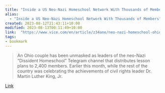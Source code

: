 ```yaml
---
title: "Inside a US Neo-Nazi Homeschool Network With Thousands of Members"
alias:
  - "Inside a US Neo-Nazi Homeschool Network With Thousands of Members"
created: 2023-08-12T21:43:11+10:00
modified: 2023-08-13T00:11:49+10:00
link:  "https://www.vice.com/en/article/z34ane/neo-nazi-homeschool-ohio"
tags:
- bookmark
---
```


> An Ohio couple has been unmasked as leaders of the neo-Nazi “Dissident Homeschool” Telegram channel that distributes lesson plans to 2,400 members. Earlier this month, while the rest of the country was celebrating the achievements of civil rights leader Dr. Martin Luther King, Jr.

[Link](https://www.vice.com/en/article/z34ane/neo-nazi-homeschool-ohio)